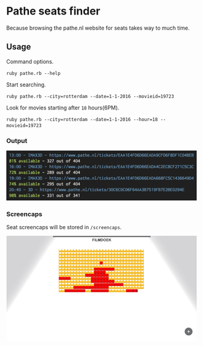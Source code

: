 # Pathe seats finder

Because browsing the pathe.nl website for seats takes way to much time.

## Usage

Command options.

```
ruby pathe.rb --help
```

Start searching.

```
ruby pathe.rb --city=rotterdam --date=1-1-2016 --movieid=19723
```

Look for movies starting after `18` hours(6PM).

```
ruby pathe.rb --city=rotterdam --date=1-1-2016 --hour=18 --movieid=19723
```

### Output

![Example output](output.png)

### Screencaps

Seat screencaps will be stored in `/screencaps`.

![Example output](screencaps/example.png)
